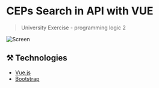 # CEPs Search in API with VUE
> University Exercise - programming logic 2

![Screen](https://user-images.githubusercontent.com/88904256/196769511-c727fbd4-e0ca-46b2-9dfe-fb1ea80b9740.png)

## ⚒️ Technologies
- [Vue.js](https://vuejs.org)
- [Bootstrap](https://getbootstrap.com)
